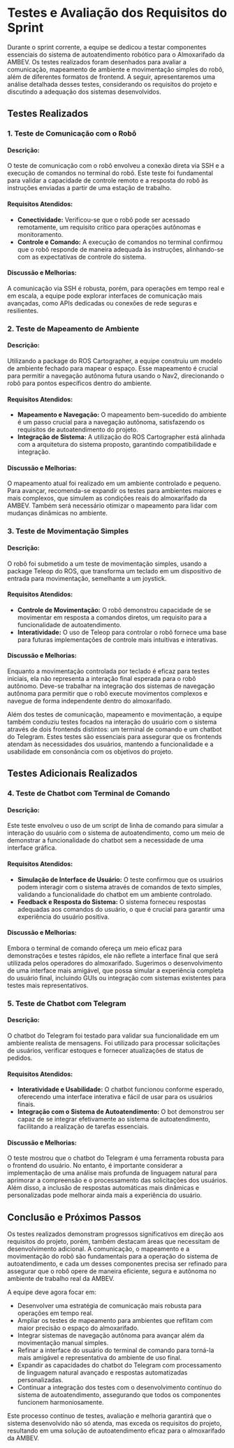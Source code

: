 # Testes e Avaliação dos Requisitos do Sprint

Durante o sprint corrente, a equipe se dedicou a testar componentes essenciais do sistema de autoatendimento robótico para o Almoxarifado da AMBEV. Os testes realizados foram desenhados para avaliar a comunicação, mapeamento de ambiente e movimentação simples do robô, além de diferentes formatos de frontend. A seguir, apresentaremos uma análise detalhada desses testes, considerando os requisitos do projeto e discutindo a adequação dos sistemas desenvolvidos.

## Testes Realizados

### 1. Teste de Comunicação com o Robô
#### Descrição:
O teste de comunicação com o robô envolveu a conexão direta via SSH e a execução de comandos no terminal do robô. Este teste foi fundamental para validar a capacidade de controle remoto e a resposta do robô às instruções enviadas a partir de uma estação de trabalho.

#### Requisitos Atendidos:
- **Conectividade:** Verificou-se que o robô pode ser acessado remotamente, um requisito crítico para operações autônomas e monitoramento.
- **Controle e Comando:** A execução de comandos no terminal confirmou que o robô responde de maneira adequada às instruções, alinhando-se com as expectativas de controle do sistema.

#### Discussão e Melhorias:
A comunicação via SSH é robusta, porém, para operações em tempo real e em escala, a equipe pode explorar interfaces de comunicação mais avançadas, como APIs dedicadas ou conexões de rede seguras e resilientes.

### 2. Teste de Mapeamento de Ambiente
#### Descrição:
Utilizando a package do ROS Cartographer, a equipe construiu um modelo de ambiente fechado para mapear o espaço. Esse mapeamento é crucial para permitir a navegação autônoma futura usando o Nav2, direcionando o robô para pontos específicos dentro do ambiente.

#### Requisitos Atendidos:
- **Mapeamento e Navegação:** O mapeamento bem-sucedido do ambiente é um passo crucial para a navegação autônoma, satisfazendo os requisitos de autoatendimento do projeto.
- **Integração de Sistema:** A utilização do ROS Cartographer está alinhada com a arquitetura do sistema proposto, garantindo compatibilidade e integração.

#### Discussão e Melhorias:
O mapeamento atual foi realizado em um ambiente controlado e pequeno. Para avançar, recomenda-se expandir os testes para ambientes maiores e mais complexos, que simulem as condições reais do almoxarifado da AMBEV. Também será necessário otimizar o mapeamento para lidar com mudanças dinâmicas no ambiente.

### 3. Teste de Movimentação Simples
#### Descrição:
O robô foi submetido a um teste de movimentação simples, usando a package Teleop do ROS, que transforma um teclado em um dispositivo de entrada para movimentação, semelhante a um joystick.

#### Requisitos Atendidos:
- **Controle de Movimentação:** O robô demonstrou capacidade de se movimentar em resposta a comandos diretos, um requisito para a funcionalidade de autoatendimento.
- **Interatividade:** O uso de Teleop para controlar o robô fornece uma base para futuras implementações de controle mais intuitivas e interativas.

#### Discussão e Melhorias:
Enquanto a movimentação controlada por teclado é eficaz para testes iniciais, ela não representa a interação final esperada para o robô autônomo. Deve-se trabalhar na integração dos sistemas de navegação autônoma para permitir que o robô execute movimentos complexos e navegue de forma independente dentro do almoxarifado.

Além dos testes de comunicação, mapeamento e movimentação, a equipe também conduziu testes focados na interação do usuário com o sistema através de dois frontends distintos: um terminal de comando e um chatbot do Telegram. Estes testes são essenciais para assegurar que os frontends atendam às necessidades dos usuários, mantendo a funcionalidade e a usabilidade em consonância com os objetivos do projeto.

## Testes Adicionais Realizados

### 4. Teste de Chatbot com Terminal de Comando
#### Descrição:
Este teste envolveu o uso de um script de linha de comando para simular a interação do usuário com o sistema de autoatendimento, como um meio de demonstrar a funcionalidade do chatbot sem a necessidade de uma interface gráfica.

#### Requisitos Atendidos:
- **Simulação de Interface de Usuário:** O teste confirmou que os usuários podem interagir com o sistema através de comandos de texto simples, validando a funcionalidade do chatbot em um ambiente controlado.
- **Feedback e Resposta do Sistema:** O sistema forneceu respostas adequadas aos comandos do usuário, o que é crucial para garantir uma experiência do usuário positiva.

#### Discussão e Melhorias:
Embora o terminal de comando ofereça um meio eficaz para demonstrações e testes rápidos, ele não reflete a interface final que será utilizada pelos operadores do almoxarifado. Sugerimos o desenvolvimento de uma interface mais amigável, que possa simular a experiência completa do usuário final, incluindo GUIs ou integração com sistemas existentes para testes mais representativos.

### 5. Teste de Chatbot com Telegram
#### Descrição:
O chatbot do Telegram foi testado para validar sua funcionalidade em um ambiente realista de mensagens. Foi utilizado para processar solicitações de usuários, verificar estoques e fornecer atualizações de status de pedidos.

#### Requisitos Atendidos:
- **Interatividade e Usabilidade:** O chatbot funcionou conforme esperado, oferecendo uma interface interativa e fácil de usar para os usuários finais.
- **Integração com o Sistema de Autoatendimento:** O bot demonstrou ser capaz de se integrar efetivamente ao sistema de autoatendimento, facilitando a realização de tarefas essenciais.

#### Discussão e Melhorias:
O teste mostrou que o chatbot do Telegram é uma ferramenta robusta para o frontend do usuário. No entanto, é importante considerar a implementação de uma análise mais profunda de linguagem natural para aprimorar a compreensão e o processamento das solicitações dos usuários. Além disso, a inclusão de respostas automáticas mais dinâmicas e personalizadas pode melhorar ainda mais a experiência do usuário.


## Conclusão e Próximos Passos

Os testes realizados demonstram progressos significativos em direção aos requisitos do projeto, porém, também destacam áreas que necessitam de desenvolvimento adicional. A comunicação, o mapeamento e a movimentação do robô são fundamentais para a operação do sistema de autoatendimento, e cada um desses componentes precisa ser refinado para assegurar que o robô opere de maneira eficiente, segura e autônoma no ambiente de trabalho real da AMBEV.

A equipe deve agora focar em:


- Desenvolver uma estratégia de comunicação mais robusta para operações em tempo real.
- Ampliar os testes de mapeamento para ambientes que reflitam com maior precisão o espaço do almoxarifado.
- Integrar sistemas de navegação autônoma para avançar além da movimentação manual simples.
- Refinar a interface do usuário do terminal de comando para torná-la mais amigável e representativa do ambiente de uso final.
- Expandir as capacidades do chatbot do Telegram com processamento de linguagem natural avançado e respostas automatizadas personalizadas.
- Continuar a integração dos testes com o desenvolvimento contínuo do sistema de autoatendimento, assegurando que todos os componentes funcionem harmoniosamente.

Este processo contínuo de testes, avaliação e melhoria garantirá que o sistema desenvolvido não só atenda, mas exceda os requisitos do projeto, resultando em uma solução de autoatendimento eficaz para o almoxarifado da AMBEV.